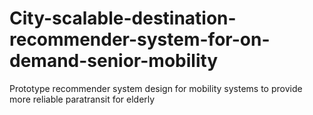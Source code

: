 # City-scalable-destination-recommender-system-for-on-demand-senior-mobility
Prototype recommender system design for mobility systems to provide more reliable paratransit for elderly
